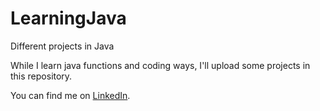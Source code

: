 # LearningJava
Different projects in Java


While I learn java functions and coding ways, I'll upload some projects in this repository.

You can find me on [LinkedIn](https://www.linkedin.com/in/kristjanpikhof/ "LinkedIn").
